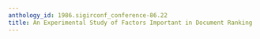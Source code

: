 ```yaml
---
anthology_id: 1986.sigirconf_conference-86.22
title: An Experimental Study of Factors Important in Document Ranking
---
```

